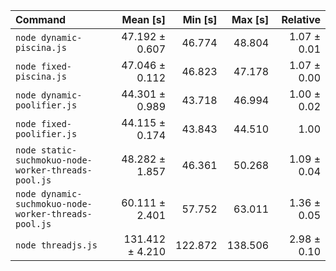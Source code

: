 | Command | Mean [s] | Min [s] | Max [s] | Relative |
|:---|---:|---:|---:|---:|
| `node dynamic-piscina.js` | 47.192 ± 0.607 | 46.774 | 48.804 | 1.07 ± 0.01 |
| `node fixed-piscina.js` | 47.046 ± 0.112 | 46.823 | 47.178 | 1.07 ± 0.00 |
| `node dynamic-poolifier.js` | 44.301 ± 0.989 | 43.718 | 46.994 | 1.00 ± 0.02 |
| `node fixed-poolifier.js` | 44.115 ± 0.174 | 43.843 | 44.510 | 1.00 |
| `node static-suchmokuo-node-worker-threads-pool.js` | 48.282 ± 1.857 | 46.361 | 50.268 | 1.09 ± 0.04 |
| `node dynamic-suchmokuo-node-worker-threads-pool.js` | 60.111 ± 2.401 | 57.752 | 63.011 | 1.36 ± 0.05 |
| `node threadjs.js` | 131.412 ± 4.210 | 122.872 | 138.506 | 2.98 ± 0.10 |
